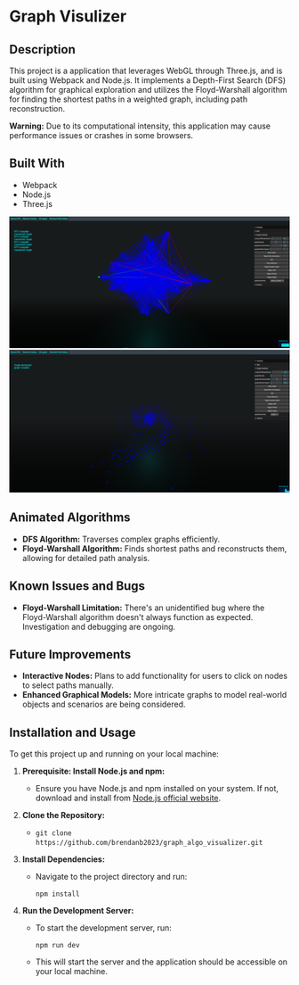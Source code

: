 # Graph Visulizer

## Description

This project is a application that leverages WebGL through Three.js, and is built using Webpack and Node.js. It implements a Depth-First Search (DFS) algorithm for graphical exploration and utilizes the Floyd-Warshall algorithm for finding the shortest paths in a weighted graph, including path reconstruction.

**Warning:** Due to its computational intensity, this application may cause performance issues or crashes in some browsers.

## Built With

- Webpack
- Node.js
- Three.js

![Screenshot of Application](screenshots/graph_sim_cap.png)
![Screenshot of Application](screenshots/graph_sim_cap4.png)

## Animated Algorithms

- **DFS Algorithm:** Traverses complex graphs efficiently.
- **Floyd-Warshall Algorithm:** Finds shortest paths and reconstructs them, allowing for detailed path analysis.

## Known Issues and Bugs

- **Floyd-Warshall Limitation:** There's an unidentified bug where the Floyd-Warshall algorithm doesn't always function as expected. Investigation and debugging are ongoing.

## Future Improvements

- **Interactive Nodes:** Plans to add functionality for users to click on nodes to select paths manually.
- **Enhanced Graphical Models:** More intricate graphs to model real-world objects and scenarios are being considered.

## Installation and Usage

To get this project up and running on your local machine:

1. **Prerequisite: Install Node.js and npm:**
   - Ensure you have Node.js and npm installed on your system. If not, download and install from [Node.js official website](https://nodejs.org/).

2. **Clone the Repository:**
   - `git clone https://github.com/brendanb2023/graph_algo_visualizer.git`

3. **Install Dependencies:**
   - Navigate to the project directory and run:
     ```
     npm install
     ```

4. **Run the Development Server:**
   - To start the development server, run:
     ```
     npm run dev
     ```
   - This will start the server and the application should be accessible on your local machine.

